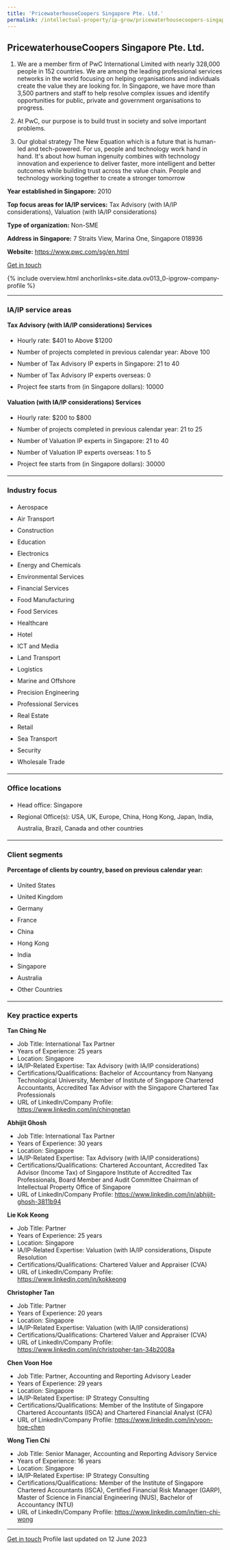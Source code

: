 ```yaml
---
title: 'PricewaterhouseCoopers Singapore Pte. Ltd.'
permalink: /intellectual-property/ip-grow/pricewaterhousecoopers-singapore-pte-ltd/
---
```


## PricewaterhouseCoopers Singapore Pte. Ltd.

1. We are a member firm of PwC International Limited with nearly 328,000 people in 152 countries. We are among the leading professional services networks in the world focusing on helping organisations and individuals create the value they are looking for. In Singapore, we have more than 3,500 partners and staff to help resolve complex issues and identify opportunities for public, private and government organisations to progress. 

2. At PwC, our purpose is to build trust in society and solve important problems.

3. Our global strategy The New Equation which is a future that is human-led and tech-powered. For us, people and technology work hand in hand. It's about how human ingenuity combines with technology innovation and experience to deliver faster, more intelligent and better outcomes while building trust across the value chain. People and technology working together to create a stronger tomorrow

<b>Year established in Singapore:</b> 2010

<b>Top focus areas for IA/IP services:</b> Tax Advisory (with IA/IP considerations), Valuation (with IA/IP considerations)

<b>Type of organization:</b> Non-SME

<b>Address in Singapore:</b> 7 Straits View, Marina One, Singapore 018936

<b>Website:</b> <a href='https://www.pwc.com/sg/en.html'>https://www.pwc.com/sg/en.html</a>

<a class='btn' href='https://form.gov.sg/643f515ccac01400112be325' target='_blank' rel='noopener'>Get in touch</a>

{% include overview.html anchorlinks=site.data.ov013_0-ipgrow-company-profile %}

---
<a name='ip-related-service-areas'></a>
### IA/IP service areas

**Tax Advisory (with IA/IP considerations) Services**

<ul>
<li style='line-height: 27px; margin: 0px 0px !important'>Hourly rate:  $401 to Above $1200</li>
<li style='line-height: 27px; margin: 0px 0px !important'>Number of projects completed in previous calendar year: Above 100</li>
<li style='line-height: 27px; margin: 0px 0px !important'>Number of Tax Advisory IP experts in Singapore: 21 to 40</li>
<li style='line-height: 27px; margin: 0px 0px !important'>Number of Tax Advisory IP experts overseas: 0</li>
<li style='line-height: 27px; margin: 0px 0px !important'>Project fee starts from (in Singapore dollars):  10000</li>
</ul>

**Valuation (with IA/IP considerations) Services**

<ul>
<li style='line-height: 27px; margin: 0px 0px !important'>Hourly rate:  $200 to $800</li>
<li style='line-height: 27px; margin: 0px 0px !important'>Number of projects completed in previous calendar year: 21 to 25</li>
<li style='line-height: 27px; margin: 0px 0px !important'>Number of Valuation IP experts in Singapore: 21 to 40</li>
<li style='line-height: 27px; margin: 0px 0px !important'>Number of Valuation IP experts overseas: 1 to 5</li>
<li style='line-height: 27px; margin: 0px 0px !important'>Project fee starts from (in Singapore dollars):  30000</li>
</ul>

---
<a name='industry-focus'></a>
### Industry focus

<ul><li style='line-height: 27px; margin: 0px 0px !important'> Aerospace</li><li style='line-height: 27px; margin: 0px 0px !important'>Air Transport</li><li style='line-height: 27px; margin: 0px 0px !important'>Construction</li><li style='line-height: 27px; margin: 0px 0px !important'>Education</li><li style='line-height: 27px; margin: 0px 0px !important'>Electronics</li><li style='line-height: 27px; margin: 0px 0px !important'>Energy and Chemicals</li><li style='line-height: 27px; margin: 0px 0px !important'>Environmental Services</li><li style='line-height: 27px; margin: 0px 0px !important'>Financial Services</li><li style='line-height: 27px; margin: 0px 0px !important'>Food Manufacturing</li><li style='line-height: 27px; margin: 0px 0px !important'>Food Services</li><li style='line-height: 27px; margin: 0px 0px !important'>Healthcare</li><li style='line-height: 27px; margin: 0px 0px !important'>Hotel</li><li style='line-height: 27px; margin: 0px 0px !important'>ICT and Media</li><li style='line-height: 27px; margin: 0px 0px !important'>Land Transport</li><li style='line-height: 27px; margin: 0px 0px !important'>Logistics</li><li style='line-height: 27px; margin: 0px 0px !important'>Marine and Offshore</li><li style='line-height: 27px; margin: 0px 0px !important'>Precision Engineering</li><li style='line-height: 27px; margin: 0px 0px !important'>Professional Services</li><li style='line-height: 27px; margin: 0px 0px !important'>Real Estate</li><li style='line-height: 27px; margin: 0px 0px !important'>Retail</li><li style='line-height: 27px; margin: 0px 0px !important'>Sea Transport</li><li style='line-height: 27px; margin: 0px 0px !important'>Security</li><li style='line-height: 27px; margin: 0px 0px !important'>Wholesale Trade</li></ul>

---
<a name='office-locations'></a>
### Office locations

<ul><li style='line-height: 27px; margin: 0px 0px !important'> Head office: Singapore</li><li style='line-height: 27px; margin: 0px 0px !important'>Regional Office(s):  USA, UK, Europe, China, Hong Kong, Japan, India, Australia, Brazil, Canada and other countries  </li></ul>

---
<a name='client-segments'></a>
### Client segments

**Percentage of clients by country, based on previous calendar year:**

<ul><li style='line-height: 27px; margin: 0px 0px !important'> United States</li><li style='line-height: 27px; margin: 0px 0px !important'>United Kingdom</li><li style='line-height: 27px; margin: 0px 0px !important'>Germany</li><li style='line-height: 27px; margin: 0px 0px !important'>France</li><li style='line-height: 27px; margin: 0px 0px !important'>China</li><li style='line-height: 27px; margin: 0px 0px !important'>Hong Kong</li><li style='line-height: 27px; margin: 0px 0px !important'>India</li><li style='line-height: 27px; margin: 0px 0px !important'>Singapore</li><li style='line-height: 27px; margin: 0px 0px !important'>Australia</li><li style='line-height: 27px; margin: 0px 0px !important'>Other Countries </li></ul>

---
<a name='key-practice-experts'></a>
### Key practice experts

**Tan Ching Ne**

- Job Title: International Tax Partner
- Years of Experience: 25 years
- Location: Singapore
- IA/IP-Related Expertise: Tax Advisory (with IA/IP considerations)
- Certifications/Qualifications: Bachelor of Accountancy from Nanyang Technological University, Member of Institute of Singapore Chartered Accountants, Accredited Tax Advisor with the Singapore Chartered Tax Professionals
- URL of LinkedIn/Company Profile: <a href="https://www.linkedin.com/in/chingnetan" target="_blank" rel="noopener">https://www.linkedin.com/in/chingnetan</a>

**Abhijit Ghosh**

- Job Title: International Tax Partner
- Years of Experience: 30 years
- Location: Singapore
- IA/IP-Related Expertise: Tax Advisory (with IA/IP considerations)
- Certifications/Qualifications: Chartered Accountant, Accredited Tax Advisor (Income Tax) of Singapore Institute of Accredited Tax Professionals, Board Member and Audit Committee Chairman of Intellectual Property Office of Singapore
- URL of LinkedIn/Company Profile: <a href="https://www.linkedin.com/in/abhijit-ghosh-3811b94" target="_blank" rel="noopener">https://www.linkedin.com/in/abhijit-ghosh-3811b94</a>

**Lie Kok Keong**

- Job Title: Partner
- Years of Experience: 25 years
- Location: Singapore
- IA/IP-Related Expertise: Valuation (with IA/IP considerations, Dispute Resolution
- Certifications/Qualifications: Chartered Valuer and Appraiser (CVA)
- URL of LinkedIn/Company Profile: <a href="https://www.linkedin.com/in/kokkeong" target="_blank" rel="noopener">https://www.linkedin.com/in/kokkeong</a>

**Christopher Tan**

- Job Title: Partner
- Years of Experience: 20 years
- Location: Singapore
- IA/IP-Related Expertise: Valuation (with IA/IP considerations)
- Certifications/Qualifications: Chartered Valuer and Appraiser (CVA)
- URL of LinkedIn/Company Profile: <a href="https://www.linkedin.com/in/christopher-tan-34b2008a" target="_blank" rel="noopener">https://www.linkedin.com/in/christopher-tan-34b2008a</a>

**Chen Voon Hoe**

- Job Title: Partner, Accounting and Reporting Advisory Leader
- Years of Experience: 29 years
- Location: Singapore
- IA/IP-Related Expertise: IP Strategy Consulting
- Certifications/Qualifications: Member of the Institute of Singapore Chartered Accountants (ISCA) and Chartered Financial Analyst (CFA)
- URL of LinkedIn/Company Profile: <a href="https://www.linkedin.com/in/voon-hoe-chen" target="_blank" rel="noopener">https://www.linkedin.com/in/voon-hoe-chen</a>

**Wong Tien Chi**

- Job Title: Senior Manager, Accounting and Reporting Advisory Service
- Years of Experience: 16 years
- Location: Singapore
- IA/IP-Related Expertise: IP Strategy Consulting
- Certifications/Qualifications: Member of the Institute of Singapore Chartered Accountants (ISCA), Certified Financial Risk Manager (GARP), Master of Science in Financial Engineering (NUS), Bachelor of Accountancy (NTU)
- URL of LinkedIn/Company Profile: <a href="https://www.linkedin.com/in/tien-chi-wong" target="_blank" rel="noopener">https://www.linkedin.com/in/tien-chi-wong</a>

---

<a class='btn' href='https://form.gov.sg/643f515ccac01400112be325' target='_blank' rel='noopener'>Get in touch</a>
Profile last updated on 12 June 2023
